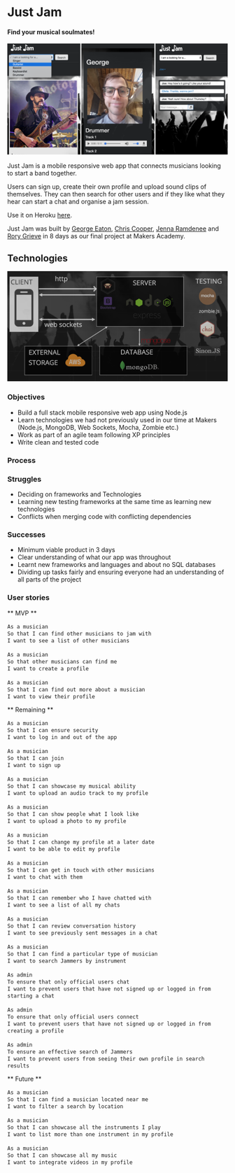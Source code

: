 # Just Jam

#### Find your musical soulmates!

![alt tag](public/images/screenshot.png)

Just Jam is a mobile responsive web app that connects musicians looking to start a band together.

Users can sign up, create their own profile and upload sound clips of themselves. They can then search for other users and if they like what they hear can start a chat and organise a jam session.

Use it on Heroku [here](http://just-jam.herokuapp.com/).

Just Jam was built by [George Eaton](https://github.com/gweaton), [Chris Cooper](https://github.com/cjcoops), [Jenna Ramdenee]( https://github.com/jennaramdenee) and [Rory Grieve](https://github.com/rorygrieve) in 8 days as our final project at Makers Academy.

Technologies
----------
![alt tag](public/images/technology.png)

### Objectives
- Build a full stack mobile responsive web app using Node.js
- Learn technologies we had not previously used in our time at Makers (Node.js, MongoDB, Web Sockets, Mocha, Zombie etc.)
- Work as part of an agile team following XP principles
- Write clean and tested code

### Process

### Struggles
- Deciding on frameworks and Technologies
- Learning new testing frameworks at the same time as learning new technologies
- Conflicts when merging code with conflicting dependencies

### Successes
- Minimum viable product in 3 days
- Clear understanding of what our app was throughout
- Learnt new frameworks and languages and about no SQL databases
- Dividing up tasks fairly and ensuring everyone had an understanding of all parts of the project



### User stories
** MVP **

```
As a musician
So that I can find other musicians to jam with
I want to see a list of other musicians

As a musician
So that other musicians can find me
I want to create a profile

As a musician
So that I can find out more about a musician
I want to view their profile
```

** Remaining **

```
As a musician
So that I can ensure security
I want to log in and out of the app

As a musician
So that I can join
I want to sign up

As a musician
So that I can showcase my musical ability
I want to upload an audio track to my profile

As a musician
So that I can show people what I look like
I want to upload a photo to my profile

As a musician
So that I can change my profile at a later date
I want to be able to edit my profile

As a musician
So that I can get in touch with other musicians
I want to chat with them

As a musician
So that I can remember who I have chatted with
I want to see a list of all my chats

As a musician
So that I can review conversation history
I want to see previously sent messages in a chat

As a musician
So that I can find a particular type of musician
I want to search Jammers by instrument

As admin
To ensure that only official users chat
I want to prevent users that have not signed up or logged in from starting a chat

As admin
To ensure that only official users connect
I want to prevent users that have not signed up or logged in from creating a profile

As admin
To ensure an effective search of Jammers
I want to prevent users from seeing their own profile in search results

```

** Future **
```
As a musician
So that I can find a musician located near me
I want to filter a search by location

As a musician
So that I can showcase all the instruments I play
I want to list more than one instrument in my profile

As a musician
So that I can showcase all my music
I want to integrate videos in my profile
```
